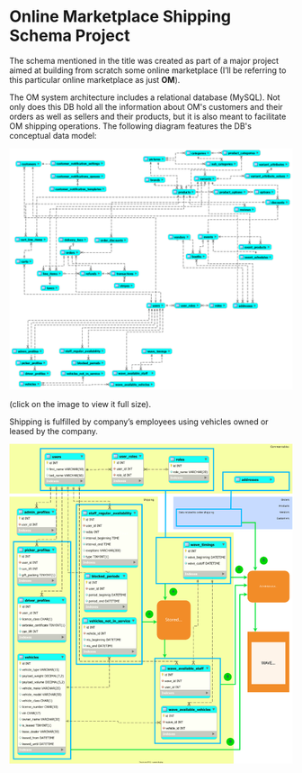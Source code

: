 # Online Marketplace Shipping Schema Project
The schema mentioned in the title was created as part of a major project aimed at building from scratch some online marketplace (I’ll be referring to this particular online marketplace as just **OM**). 

The OM system architecture includes a relational database (MySQL). Not only does this DB hold all the information about OM's customers and their orders as well as sellers and their products, but it is also meant to facilitate OM shipping operations. The following diagram features the DB's conceptual data model:

![ ](https://github.com/AndreiMaikov/MVM_Shipping--SQL/blob/main/images/OM_Full_condensed.png)

(click on the image to view it full size).

Shipping is fulfilled by company’s employees using vehicles owned or leased by the company.

![ ](https://github.com/AndreiMaikov/MVM_Shipping--SQL/blob/main/images/OM_Shipping.svg)
